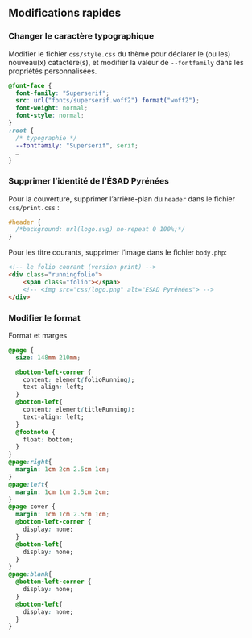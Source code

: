 ## Modifications rapides

### Changer le caractère typographique

Modifier le fichier `css/style.css` du thème pour déclarer le (ou les) nouveau(x) catactère(s), et modifier la valeur de `--fontfamily` dans les propriétés personnalisées.

```css
@font-face {
  font-family: "Superserif";
  src: url("fonts/superserif.woff2") format("woff2");
  font-weight: normal;
  font-style: normal;
}
:root {
  /* typographie */
  --fontfamily: "Superserif", serif;
  …
}
```
### Supprimer l’identité de l’ÉSAD Pyrénées

Pour la couverture, supprimer l’arrière-plan du `header` dans le fichier `css/print.css` :
```css
#header {
  /*background: url(logo.svg) no-repeat 0 100%;*/
}
```
Pour les titre courants, supprimer l’image dans le fichier `body.php`:
```html
<!-- le folio courant (version print) -->
<div class="runningfolio">
    <span class="folio"></span>
    <!-- <img src="css/logo.png" alt="ESAD Pyrénées"> -->
</div>
```



### Modifier le format
Format et marges
```css
@page {
  size: 148mm 210mm;

  @bottom-left-corner {
    content: element(folioRunning);
    text-align: left;
  }
  @bottom-left{
    content: element(titleRunning);
    text-align: left;
  }
  @footnote {
    float: bottom;
  }
}  
@page:right{
  margin: 1cm 2cm 2.5cm 1cm;
}
@page:left{
  margin: 1cm 1cm 2.5cm 2cm;
}
@page cover {
  margin: 1cm 1cm 2.5cm 1cm;    
  @bottom-left-corner {
    display: none;
  }
  @bottom-left{
    display: none;
  }
}
@page:blank{
  @bottom-left-corner {
    display: none;
  }
  @bottom-left{
    display: none;
  }
}
```
